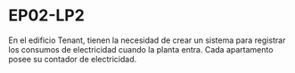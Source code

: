 # EP02-LP2
En el edificio Tenant, tienen la necesidad de crear un sistema para registrar los consumos de electricidad cuando la planta entra. Cada apartamento posee su contador de electricidad. 

